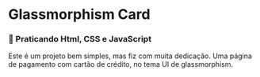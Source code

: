 # Glassmorphism Card
### 🌺 Praticando Html, CSS e JavaScript
Este é um projeto bem simples, mas fiz com muita dedicação. Uma página de pagamento com cartão de crédito, no tema UI de glassmorphism.
